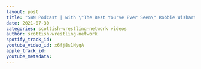 ```yaml
---
layout: post
title: "SWN Podcast | with \"The Best You've Ever Seen\" Robbie Wishart"
date: 2021-07-30
categories: scottish-wrestling-network videos
author: scottish-wrestling-network
spotify_track_id: 
youtube_video_id: x6fj8s1NyqA
apple_track_id: 
youtube_metadata: 
---
```

